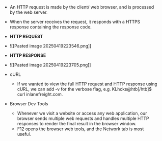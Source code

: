  - An HTTP request is made by the client/ web browser, and is processed by the web server.
 - When the server receives the request, it responds with a HTTPS response containing the response code.

 - **HTTP REQUEST**
 - ![[Pasted image 20250419223546.png]]
 - **HTTP RESPONSE**
 - ![[Pasted image 20250419223705.png]]
 - cURL
	 - If we wanted to view the full HTTP request and HTTP response using cURL, we can add -v for the verbose flag, e.g.  KLhcks@htb[/htb]$ curl inlanefreight.com. 
- Browser Dev Tools
	- Whenever we visit a website or access any web application, our browser sends multiple web requests and handles multiple HTTP responses to render the final result in the browser window.
	- F12 opens the browser web tools, and the Network tab is most useful.